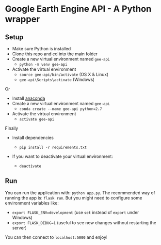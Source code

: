 # Google Earth Engine API - A Python wrapper

## Setup

* Make sure Python is installed
* Clone this repo and cd into the main folder
* Create a new virtual environment named `gee-api`
  - `python -m venv gee-api`
* Activate the virtual environment
  - `source gee-api/bin/activate` (OS X & Linux)
  - `gee-api\Scripts\activate` (Windows)

Or

* Install [anaconda](https://www.anaconda.com/)
* Create a new virtual environment named `gee-api`
    - `conda create --name gee-api python=2.7`
* Activate the virtual environment
    - `activate gee-api`

Finally
* Install dependencies
  - `pip install -r requirements.txt`

* If you want to deactivate your virtual environment:
  - `deactivate`

## Run

You can run the application with: `python app.py`.
The recommended way of running the app is: `flask run`. But you might need to configure some environment variables like:

* `export FLASK_ENV=development` (use `set` instead of `export` under Windows)
* `export FLASK_DEBUG=1` (useful to see new changes without restarting the server)

You can then connect to `localhost:5000` and enjoy!
